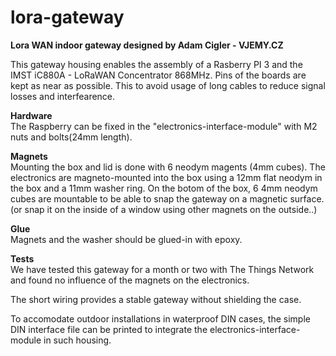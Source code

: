 # lora-gateway

<b>Lora WAN indoor gateway designed by Adam Cigler - VJEMY.CZ</b> <br/>

This gateway housing enables the assembly of a Rasberry PI 3 and the IMST iC880A - LoRaWAN Concentrator 868MHz.
Pins of the boards are kept as near as possible. This to avoid usage of long cables to reduce signal losses and interfearence.

<b>Hardware</b> <br/>
The Raspberry can be fixed in the "electronics-interface-module" with M2 nuts and bolts(24mm length).

<b>Magnets</b> <br/>
Mounting the box and lid is done with 6 neodym magents (4mm cubes).
The electronics are magneto-mounted into the box using a 12mm flat neodym in the box and a 11mm washer ring.
On the botom of the box, 6 4mm neodym cubes are mountable to be able to snap the gateway on a magnetic surface.
(or snap it on the inside of a window using other magnets on the outside..)

<b>Glue</b> <br/>
Magnets and the washer should be glued-in with epoxy.


<b>Tests</b> <br/>
We have tested this gateway for a month or two with The Things Network and found no influence of the magnets on the electronics.

The short wiring provides a stable gateway without shielding the case. 

To accomodate outdoor installations in waterproof DIN cases, the simple DIN interface file can be printed to integrate the electronics-interface-module in such housing.
